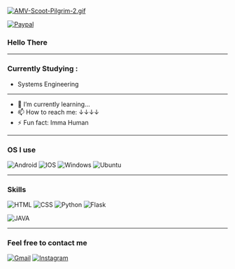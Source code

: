 <!--
**Arsybai/arsybai** is a ✨ _special_ ✨ repository because its `README.md` (this file) appears on your GitHub profile. test-->

<!-- The 'README.md' is by Arsybai (Arsybai i love you), you can follow here: https://github.com/Arsybai -->

<!-- ![banner](https://images-wixmp-ed30a86b8c4ca887773594c2.wixmp.com/f/021047dc-2c54-45b3-8a92-72327b3c6e3a/dfqbk29-49938416-4491-4e96-ba0d-76518fe65fc1.png?token=eyJ0eXAiOiJKV1QiLCJhbGciOiJIUzI1NiJ9.eyJzdWIiOiJ1cm46YXBwOjdlMGQxODg5ODIyNjQzNzNhNWYwZDQxNWVhMGQyNmUwIiwiaXNzIjoidXJuOmFwcDo3ZTBkMTg4OTgyMjY0MzczYTVmMGQ0MTVlYTBkMjZlMCIsIm9iaiI6W1t7InBhdGgiOiJcL2ZcLzAyMTA0N2RjLTJjNTQtNDViMy04YTkyLTcyMzI3YjNjNmUzYVwvZGZxYmsyOS00OTkzODQxNi00NDkxLTRlOTYtYmEwZC03NjUxOGZlNjVmYzEucG5nIn1dXSwiYXVkIjpbInVybjpzZXJ2aWNlOmZpbGUuZG93bmxvYWQiXX0.xfTbZjuZDAhZ4to3876HKTk-QKIfEqUNp61pEyguKfg) 


![I am GitHub Readme Generator's creator](https://wallpapercave.com/uwp/uwp4209732.gif) -->

[![AMV-Scoot-Pilgrim-2.gif](https://i.postimg.cc/1t3qk5ZS/AMV-Scoot-Pilgrim-2.gif)](https://postimg.cc/8FxcWG5X)

[![Paypal](https://img.shields.io/badge/PayPal-00457C?style=for-the-badge&logo=paypal&logoColor=white)](https://www.paypal.com/donate/?hosted_button_id=7P22SAK9FTTJC)

### Hello There
---
### Currently Studying :
- Systems Engineering

---
- 🌱 I’m currently learning...
- 📫 How to reach me: ↓↓↓↓
- ⚡ Fun fact: Imma Human

---

### OS I use

![Android](https://img.shields.io/badge/Android-3DDC84?style=for-the-badge&logo=android&logoColor=white)
![IOS](https://img.shields.io/badge/iOS-000000?style=for-the-badge&logo=ios&logoColor=white)
![Windows](https://img.shields.io/badge/Windows-0078D6?style=for-the-badge&logo=windows&logoColor=white)
![Ubuntu](https://img.shields.io/badge/Ubuntu-E95420?style=for-the-badge&logo=ubuntu&logoColor=white)

---

### Skills

![HTML](https://img.shields.io/badge/HTML-239120?style=for-the-badge&logo=html5&logoColor=white)
![CSS](https://img.shields.io/badge/CSS-239120?&style=for-the-badge&logo=css3&logoColor=white)
![Python](https://img.shields.io/badge/Python-3776AB?style=for-the-badge&logo=python&logoColor=white)
![Flask](https://img.shields.io/badge/Flask-000000?style=for-the-badge&logo=flask&logoColor=white)
<!-- ![JS](https://img.shields.io/badge/JavaScript-F7DF1E?style=for-the-badge&logo=javascript&logoColor=black) -->
![JAVA](https://img.shields.io/badge/Java-ED8B00?style=for-the-badge&logo=java&logoColor=white)


---

### Feel free to contact me

[![Gmail](https://img.shields.io/badge/Gmail-D14836?style=for-the-badge&logo=gmail&logoColor=white)](mailto:andruvrr@gmail.com)
[![Instagram](https://img.shields.io/badge/Instagram-E4405F?style=for-the-badge&logo=instagram&logoColor=white)](https://www.instagram.com/andrurr_7u7)
